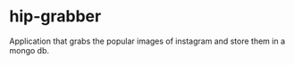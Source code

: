 hip-grabber
===========

Application that grabs the popular images of instagram and store them in a mongo db.
